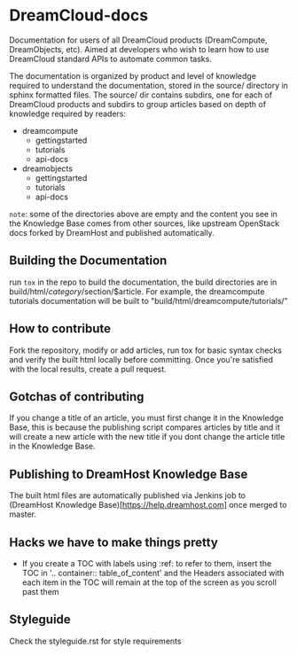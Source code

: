 # DreamCloud-docs
Documentation for users of all DreamCloud products (DreamCompute,
DreamObjects, etc). Aimed at developers who wish to learn how to use
DreamCloud standard APIs to automate common tasks.

The documentation is organized by product and level of knowledge
required to understand the documentation, stored in the source/
directory in sphinx formatted files. The source/ dir contains subdirs,
one for each of DreamCloud products and subdirs to group articles
based on depth of knowledge required by readers:

 - dreamcompute
   - gettingstarted
   - tutorials
   - api-docs
 - dreamobjects
   - gettingstarted
   - tutorials
   - api-docs

 ```note```: some of the directories above are empty and the content
you see in the Knowledge Base comes from other sources, like upstream
OpenStack docs forked by DreamHost and published automatically.

Building the Documentation
--------------------------

run `tox` in the repo to build the documentation, the build
directories are in build/html/$category/$section/$article. For
example, the dreamcompute tutorials documentation will be built to
"build/html/dreamcompute/tutorials/"

How to contribute
-----------------

Fork the repository, modify or add articles, run tox for basic syntax
checks and verify the built html locally before committing. Once
you're satisfied with the local results, create a pull request.

Gotchas of contributing
-----------------------

If you change a title of an article, you must first change it in the Knowledge
Base, this is because the publishing script compares articles by title and it
will create a new article with the new title if you dont change the article
title in the Knowledge Base.

Publishing to DreamHost Knowledge Base
--------------------------------------

The built html files are automatically published via Jenkins job to
(DreamHost Knowledge Base)[https://help.dreamhost.com] once merged
to master.

Hacks we have to make things pretty
-----------------------------------

 - If you create a TOC with labels using :ref: to refer to them, insert the
   TOC in '.. container:: table_of_content' and the Headers associated with
   each item in the TOC will remain at the top of the screen as you scroll past
   them

Styleguide
----------

Check the styleguide.rst for style requirements
